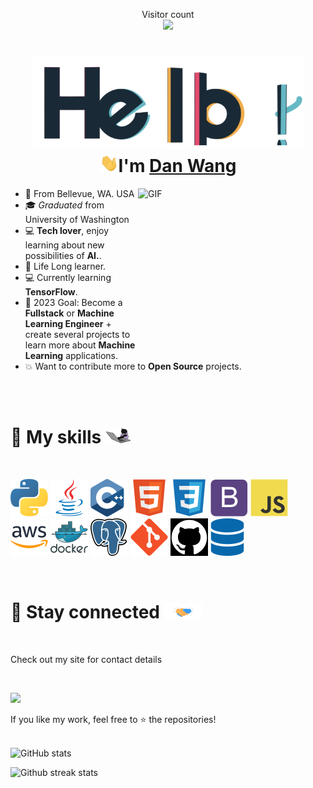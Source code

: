 <p align="center"> 
  Visitor count<br>
  <img src="https://profile-counter.glitch.me/dan2380/count.svg" />
</p>

<h1 align="center">
  <img src="assets/gif/hello.gif" alt="hello-gif" height="150px">
  <br>
  <img src="assets/gif/wave.gif" alt="waving hand" width="30px">I'm <a href="https://www.linkedin.com/in/dan-wang-bb2b66127/">Dan Wang</a>
</h1>

<img align="right" alt="GIF" src="assets/coding.gif" width="300px" height="250px"/>

- &#128205; From Bellevue, WA. USA
- &#127891; _Graduated_ from University of Washington
- &#128187; **Tech lover**, enjoy learning about new possibilities of **AI.**.
- &#128214; Life Long learner.
- &#128187; Currently learning **TensorFlow**.
- &#127941; 2023 Goal: Become a **Fullstack** or **Machine Learning Engineer** + create several projects to learn more about **Machine Learning** applications.
- &#128165; Want to contribute more to **Open Source** projects.

<br><br>

<h1> &#128681; My skills <img src="assets/gif/cat-coding.gif" width="40px" height="25px"> </h1>

<br>

<i><img title="Python" alt="Python" src="assets/skills/python.svg"/></i>
<i><img title="Java" alt="Java" src="assets/skills/java.svg"/></i>
<i><img title="c++" alt="c++" src="assets/skills/c++.svg"/></i>
<i><img title="HTML" alt="HTML" src="assets/skills/html5.svg"/></i>
<i><img title="CSS" alt="CSS" src="assets/skills/css3.svg"/></i>
<i><img title="Bootstrap" alt="Bootstrap" src="assets/skills/bootstrap.svg"/></i>
<i><img title="JavaScript" alt="JavaScript" src="assets/skills/javascript.svg"/></i>
<i><img title="AWS" alt="AWS" src="assets/skills/aws.svg"/></i>
<i><img title="docker" alt="docker" src="assets/skills/docker.svg"/></i>
<i><img title="postgresql" alt="postgresql" src="assets/skills/postgresql.svg"/></i>
<i><img title="Git" alt="Git" src="assets/skills/git.svg"/></i>
<i><img title="GitHub" alt="GitHub" src="assets/skills/github.svg"/></i>
<i><img title="SQL" alt="sql" src="assets/skills/database.svg"/></i>

<br>

<h1> &#128681; Stay connected <img src="assets/gif/handshake.gif" width="60px" height="25px"> </h1>

<br>

Check out my site for contact details

<br>

[![](https://img.shields.io/badge/Dan%20Wang-dan2380-blue?logo=github&logoColor=white)](https://github.com/topics/dan2380)

<summary>If you like my work, feel free to &#11088; the repositories!</summary>

<br>

![GitHub stats](https://github-readme-stats.vercel.app/api?username=dan2380&count_private=true&show_icons=true&include_all_commits=true)

![Github streak stats](https://github-readme-streak-stats.herokuapp.com/?user=dan2380)
